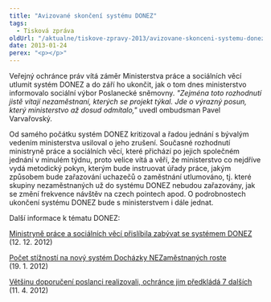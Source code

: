 ```yaml
---
title: "Avizované skončení systému DONEZ"
tags:
  - Tisková zpráva
oldUrl: "/aktualne/tiskove-zpravy-2013/avizovane-skonceni-systemu-donez"
date: 2013-01-24
perex: "<p></p>"
---
```


<!-- imported from the old website -->

<p>Veřejný ochránce práv vítá záměr Ministerstva práce a sociálních věcí utlumit systém DONEZ a do září ho ukončit, jak o tom dnes ministerstvo informovalo sociální výbor Poslanecké sněmovny. <em>&quot;Zejména toto rozhodnutí jistě vítají nezaměstnaní, kterých se projekt týkal. Jde o výrazný posun, který ministerstvo až dosud odmítalo,&quot;</em> uvedl ombudsman Pavel Varvařovský.</p><p>Od samého počátku systém DONEZ kritizoval a řadou jednání s bývalým vedením ministerstva usiloval o jeho zrušení. Současné rozhodnutí ministryně práce a sociálních věcí, které přichází po jejich společném jednání v minulém týdnu, proto velice vítá a věří, že ministerstvo co nejdříve vydá metodický pokyn, kterým bude instruovat úřady práce, jakým způsobem bude zařazování uchazečů o zaměstnání utlumováno, tj. které skupiny nezaměstnaných už do systému DONEZ nebudou zařazovány, jak se změní frekvence návštěv na czech pointech apod. O podrobnostech ukončení systému DONEZ bude s ministerstvem i dále jednat.</p><p>Další informace k tématu DONEZ:</p><p><a href="http://www.ochrance.cz/tiskove-zpravy/tiskove-zpravy-2012/ministryne-prace-a-socialnich-veci-prislibila-zabyvat-se-systemem-donez/" target="_blank">Ministryně práce a sociálních věcí přislíbila zabývat se systémem DONEZ </a>(12. 12. 2012)</p><p><a href="http://www.ochrance.cz/tiskove-zpravy/tiskove-zpravy-2012/pocet-stiznosti-na-novy-system-dochazky-nezamestnanych-roste/" target="_blank">Počet stížností na nový systém Docházky NEZaměstnaných roste </a>(19. 1. 2012)</p><p><a href="http://www.ochrance.cz/tiskove-zpravy/tiskove-zpravy-2012/vetsinu-doporuceni-poslanci-realizovali-ochrance-jim-predklada-7-dalsich/" target="_blank">Většinu doporučení poslanci realizovali, ochránce jim předkládá 7 dalších </a>(11. 4. 2012)</p>
